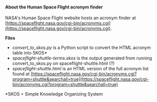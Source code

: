 #### About the Human Space Flight acronym finder

NASA's Human Space Flight website hosts an acronym finder at [https://spaceflight.nasa.gov/cgi-bin/acronyms.cgi](https://spaceflight.nasa.gov/cgi-bin/acronyms.cgi).

**Files**

* *convert_to_skos.py* is a Python script to convert the HTML acronym table into SKOS\*
* *spaceflight-shuttle-terms.skos* is the output generated from running convert_to_skos.py on spaceflight-shuttle.html (?)
* *spaceflight-shuttle.html* is an HTML version of the full acronym list found at [https://spaceflight.nasa.gov/cgi-bin/acronyms.cgi?program=shuttle&searchall=true](https://spaceflight.nasa.gov/cgi-bin/acronyms.cgi?program=shuttle&searchall=true)



\*SKOS = Simple Knowledge Organizing System
